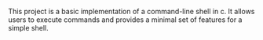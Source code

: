 This project is a basic implementation of a command-line shell in c. It allows users to execute commands and provides a minimal set of features for a simple shell.
